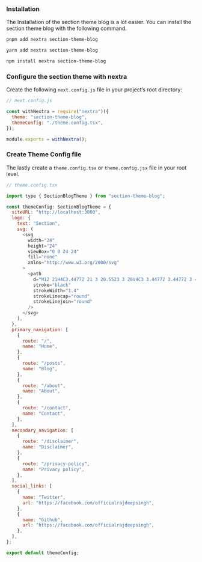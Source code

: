 ### Installation

The Installation of the section theme blog is a lot easier. You can install the section theme blog with the following command.

```bash
pnpm add nextra section-theme-blog
```

```bash
yarn add nextra section-theme-blog
```

```bash
npm install nextra section-theme-blog
```

### Configure the section theme with nextra

Create the following `next.config.js` file in your project’s root directory:

```javascript
// next.config.js

const withNextra = require("nextra")({
  theme: "section-theme-blog",
  themeConfig: "./theme.config.tsx",
});

module.exports = withNextra();
```

### Create Theme Config file

The lastly create a `theme.config.tsx` or `theme.config.jsx` file in your root level.

```javascript
// theme.config.tsx

import type { SectionBlogTheme } from "section-theme-blog";

const themeConfig: SectionBlogTheme = {
  siteURL: "http://localhost:3000",
  logo: {
    text: "Section",
    svg: (
      <svg
        width="24"
        height="24"
        viewBox="0 0 24 24"
        fill="none"
        xmlns="http://www.w3.org/2000/svg"
      >
        <path
          d="M12 21H4C3.44772 21 3 20.5523 3 20V4C3 3.44772 3.44772 3 4 3H20C20.5523 3 21 3.44772 21 4V12"
          stroke="black"
          strokeWidth="1.4"
          strokeLinecap="round"
          strokeLinejoin="round"
        />
      </svg>
    ),
  },
  primary_navigation: [
    {
      route: "/",
      name: "Home",
    },
    {
      route: "/posts",
      name: "Blog",
    },
    {
      route: "/about",
      name: "About",
    },
    {
      route: "/contact",
      name: "Contact",
    },
  ],
  secondary_navigation: [
    {
      route: "/disclaimer",
      name: "Disclaimer",
    },
    {
      route: "/privacy-policy",
      name: "Privacy policy",
    },
  ],
  social_links: [
    {
      name: "Twitter",
      url: "https://facebook.com/officialrajdeepsingh",
    },
    {
      name: "Github",
      url: "https://facebook.com/officialrajdeepsingh",
    },
  ],
};

export default themeConfig;
```
